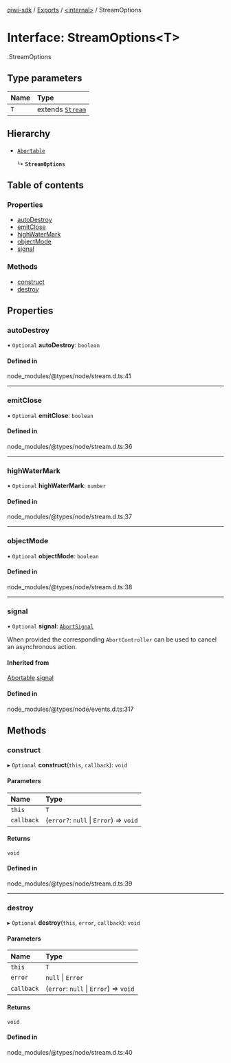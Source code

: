 [qiwi-sdk](../README.md) / [Exports](../modules.md) / [<internal\>](../modules/internal_.md) / StreamOptions

# Interface: StreamOptions<T\>

[<internal>](../modules/internal_.md).StreamOptions

## Type parameters

| Name | Type |
| :------ | :------ |
| `T` | extends [`Stream`](../classes/internal_.Stream.md) |

## Hierarchy

- [`Abortable`](internal_.EventEmitter.Abortable.md)

  ↳ **`StreamOptions`**

## Table of contents

### Properties

- [autoDestroy](internal_.StreamOptions.md#autodestroy)
- [emitClose](internal_.StreamOptions.md#emitclose)
- [highWaterMark](internal_.StreamOptions.md#highwatermark)
- [objectMode](internal_.StreamOptions.md#objectmode)
- [signal](internal_.StreamOptions.md#signal)

### Methods

- [construct](internal_.StreamOptions.md#construct)
- [destroy](internal_.StreamOptions.md#destroy)

## Properties

### autoDestroy

• `Optional` **autoDestroy**: `boolean`

#### Defined in

node_modules/@types/node/stream.d.ts:41

___

### emitClose

• `Optional` **emitClose**: `boolean`

#### Defined in

node_modules/@types/node/stream.d.ts:36

___

### highWaterMark

• `Optional` **highWaterMark**: `number`

#### Defined in

node_modules/@types/node/stream.d.ts:37

___

### objectMode

• `Optional` **objectMode**: `boolean`

#### Defined in

node_modules/@types/node/stream.d.ts:38

___

### signal

• `Optional` **signal**: [`AbortSignal`](../modules/internal_.md#abortsignal)

When provided the corresponding `AbortController` can be used to cancel an asynchronous action.

#### Inherited from

[Abortable](internal_.EventEmitter.Abortable.md).[signal](internal_.EventEmitter.Abortable.md#signal)

#### Defined in

node_modules/@types/node/events.d.ts:317

## Methods

### construct

▸ `Optional` **construct**(`this`, `callback`): `void`

#### Parameters

| Name | Type |
| :------ | :------ |
| `this` | `T` |
| `callback` | (`error?`: ``null`` \| `Error`) => `void` |

#### Returns

`void`

#### Defined in

node_modules/@types/node/stream.d.ts:39

___

### destroy

▸ `Optional` **destroy**(`this`, `error`, `callback`): `void`

#### Parameters

| Name | Type |
| :------ | :------ |
| `this` | `T` |
| `error` | ``null`` \| `Error` |
| `callback` | (`error`: ``null`` \| `Error`) => `void` |

#### Returns

`void`

#### Defined in

node_modules/@types/node/stream.d.ts:40
